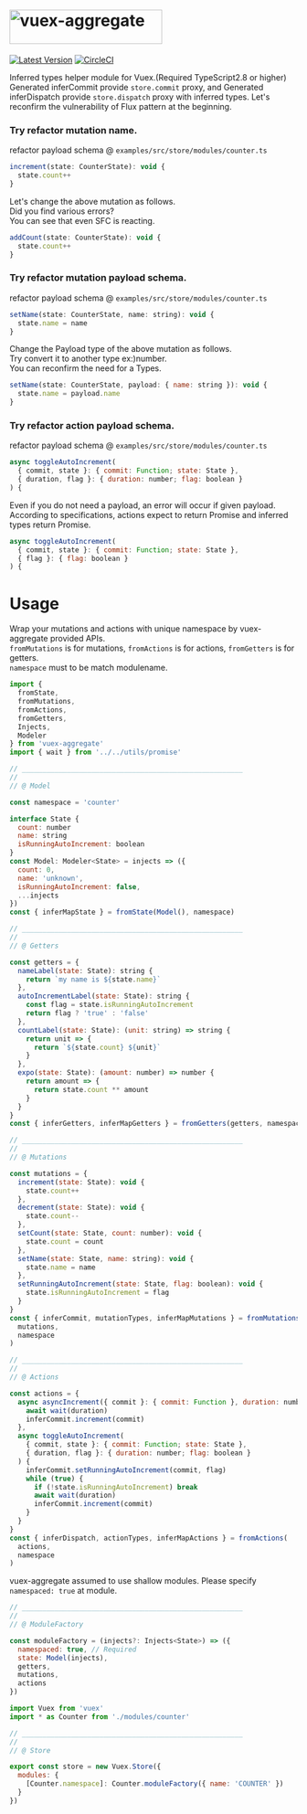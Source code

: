 # <img src='https://user-images.githubusercontent.com/22139818/43042404-e9fcf9ea-8db7-11e8-82ea-832cea6db527.png' width='267' height='60' alt='vuex-aggregate' />

[![Latest Version](https://img.shields.io/badge/npm-vuex_aggregate-C12127.svg)](https://www.npmjs.com/package/vuex-aggregate)
[![CircleCI](https://circleci.com/gh/takefumi-yoshii/vuex-aggregate.svg?style=svg)](https://circleci.com/gh/takefumi-yoshii/vuex-aggregate)

Inferred types helper module for Vuex.(Required TypeScript2.8 or higher) 
Generated inferCommit provide `store.commit` proxy, and 
Generated inferDispatch provide `store.dispatch` proxy with inferred types. 
Let's reconfirm the vulnerability of Flux pattern at the beginning.

### Try refactor mutation name.

refactor payload schema @ `examples/src/store/modules/counter.ts`

```javascript
increment(state: CounterState): void {
  state.count++
}
```
Let's change the above mutation as follows.  
Did you find various errors?  
You can see that even SFC is reacting.  

```javascript
addCount(state: CounterState): void {
  state.count++
}
```

### Try refactor mutation payload schema.

refactor payload schema @ `examples/src/store/modules/counter.ts`

```javascript
setName(state: CounterState, name: string): void {
  state.name = name
}
```
Change the Payload type of the above mutation as follows.  
Try convert it to another type ex:)number.  
You can reconfirm the need for a Types.  

```javascript
setName(state: CounterState, payload: { name: string }): void {
  state.name = payload.name
}
```

### Try refactor action payload schema.

refactor payload schema @ `examples/src/store/modules/counter.ts`

```javascript
async toggleAutoIncrement(
  { commit, state }: { commit: Function; state: State },
  { duration, flag }: { duration: number; flag: boolean }
) {
```
Even if you do not need a payload, an error will occur if given payload.  
According to specifications, actions expect to return Promise and inferred types return Promise.  

```javascript
async toggleAutoIncrement(
  { commit, state }: { commit: Function; state: State },
  { flag }: { flag: boolean }
) {
```


# Usage

Wrap your mutations and actions with unique namespace by vuex-aggregate provided APIs.  
`fromMutations` is for mutations, `fromActions` is for actions, `fromGetters` is for getters.  
`namespace` must to be match modulename.

```javascript
import {
  fromState,
  fromMutations,
  fromActions,
  fromGetters,
  Injects,
  Modeler
} from 'vuex-aggregate'
import { wait } from '../../utils/promise'

// ______________________________________________________
//
// @ Model

const namespace = 'counter'

interface State {
  count: number
  name: string
  isRunningAutoIncrement: boolean
}
const Model: Modeler<State> = injects => ({
  count: 0,
  name: 'unknown',
  isRunningAutoIncrement: false,
  ...injects
})
const { inferMapState } = fromState(Model(), namespace)

// ______________________________________________________
//
// @ Getters

const getters = {
  nameLabel(state: State): string {
    return `my name is ${state.name}`
  },
  autoIncrementLabel(state: State): string {
    const flag = state.isRunningAutoIncrement
    return flag ? 'true' : 'false'
  },
  countLabel(state: State): (unit: string) => string {
    return unit => {
      return `${state.count} ${unit}`
    }
  },
  expo(state: State): (amount: number) => number {
    return amount => {
      return state.count ** amount
    }
  }
}
const { inferGetters, inferMapGetters } = fromGetters(getters, namespace)

// ______________________________________________________
//
// @ Mutations

const mutations = {
  increment(state: State): void {
    state.count++
  },
  decrement(state: State): void {
    state.count--
  },
  setCount(state: State, count: number): void {
    state.count = count
  },
  setName(state: State, name: string): void {
    state.name = name
  },
  setRunningAutoIncrement(state: State, flag: boolean): void {
    state.isRunningAutoIncrement = flag
  }
}
const { inferCommit, mutationTypes, inferMapMutations } = fromMutations(
  mutations,
  namespace
)

// ______________________________________________________
//
// @ Actions

const actions = {
  async asyncIncrement({ commit }: { commit: Function }, duration: number) {
    await wait(duration)
    inferCommit.increment(commit)
  },
  async toggleAutoIncrement(
    { commit, state }: { commit: Function; state: State },
    { duration, flag }: { duration: number; flag: boolean }
  ) {
    inferCommit.setRunningAutoIncrement(commit, flag)
    while (true) {
      if (!state.isRunningAutoIncrement) break
      await wait(duration)
      inferCommit.increment(commit)
    }
  }
}
const { inferDispatch, actionTypes, inferMapActions } = fromActions(
  actions,
  namespace
)
```
vuex-aggregate assumed to use shallow modules.
Please specify `namespaced: true` at module.

```javascript
// ______________________________________________________
//
// @ ModuleFactory

const moduleFactory = (injects?: Injects<State>) => ({
  namespaced: true, // Required
  state: Model(injects),
  getters,
  mutations,
  actions
})
```
```javascript
import Vuex from 'vuex'
import * as Counter from './modules/counter'

// ______________________________________________________
//
// @ Store

export const store = new Vuex.Store({
  modules: {
    [Counter.namespace]: Counter.moduleFactory({ name: 'COUNTER' })
  }
})

```
